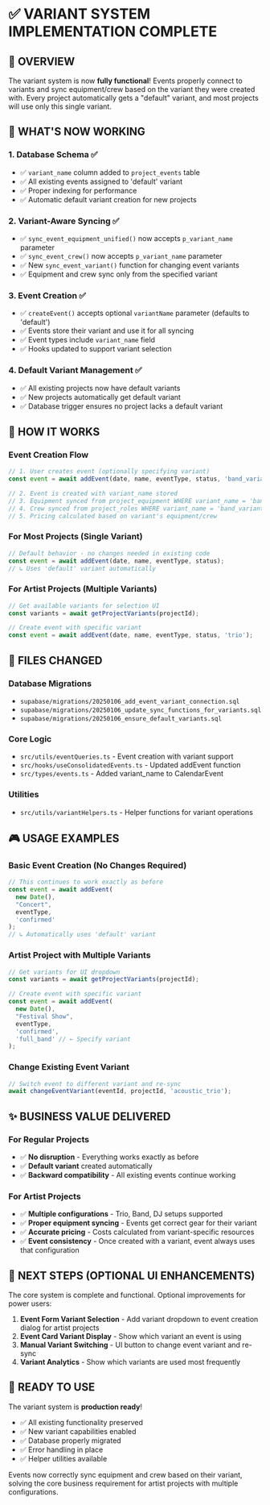 # ✅ VARIANT SYSTEM IMPLEMENTATION COMPLETE

## **🎯 OVERVIEW**

The variant system is now **fully functional**! Events properly connect to variants and sync equipment/crew based on the variant they were created with. Every project automatically gets a "default" variant, and most projects will use only this single variant.

## **🚀 WHAT'S NOW WORKING**

### **1. Database Schema ✅**
- ✅ `variant_name` column added to `project_events` table
- ✅ All existing events assigned to 'default' variant
- ✅ Proper indexing for performance
- ✅ Automatic default variant creation for new projects

### **2. Variant-Aware Syncing ✅**
- ✅ `sync_event_equipment_unified()` now accepts `p_variant_name` parameter
- ✅ `sync_event_crew()` now accepts `p_variant_name` parameter  
- ✅ New `sync_event_variant()` function for changing event variants
- ✅ Equipment and crew sync only from the specified variant

### **3. Event Creation ✅**
- ✅ `createEvent()` accepts optional `variantName` parameter (defaults to 'default')
- ✅ Events store their variant and use it for all syncing
- ✅ Event types include `variant_name` field
- ✅ Hooks updated to support variant selection

### **4. Default Variant Management ✅**
- ✅ All existing projects now have default variants
- ✅ New projects automatically get default variant
- ✅ Database trigger ensures no project lacks a default variant

## **🔧 HOW IT WORKS**

### **Event Creation Flow**
```typescript
// 1. User creates event (optionally specifying variant)
const event = await addEvent(date, name, eventType, status, 'band_variant');

// 2. Event is created with variant_name stored
// 3. Equipment synced from project_equipment WHERE variant_name = 'band_variant'  
// 4. Crew synced from project_roles WHERE variant_name = 'band_variant'
// 5. Pricing calculated based on variant's equipment/crew
```

### **For Most Projects (Single Variant)**
```typescript
// Default behavior - no changes needed in existing code
const event = await addEvent(date, name, eventType, status);
// ↳ Uses 'default' variant automatically
```

### **For Artist Projects (Multiple Variants)**
```typescript
// Get available variants for selection UI
const variants = await getProjectVariants(projectId);

// Create event with specific variant
const event = await addEvent(date, name, eventType, status, 'trio');
```

## **📁 FILES CHANGED**

### **Database Migrations**
- `supabase/migrations/20250106_add_event_variant_connection.sql`
- `supabase/migrations/20250106_update_sync_functions_for_variants.sql` 
- `supabase/migrations/20250106_ensure_default_variants.sql`

### **Core Logic**
- `src/utils/eventQueries.ts` - Event creation with variant support
- `src/hooks/useConsolidatedEvents.ts` - Updated addEvent function
- `src/types/events.ts` - Added variant_name to CalendarEvent

### **Utilities**
- `src/utils/variantHelpers.ts` - Helper functions for variant operations

## **🎮 USAGE EXAMPLES**

### **Basic Event Creation (No Changes Required)**
```typescript
// This continues to work exactly as before
const event = await addEvent(
  new Date(), 
  "Concert", 
  eventType, 
  'confirmed'
); 
// ↳ Automatically uses 'default' variant
```

### **Artist Project with Multiple Variants**
```typescript
// Get variants for UI dropdown
const variants = await getProjectVariants(projectId);

// Create event with specific variant
const event = await addEvent(
  new Date(),
  "Festival Show", 
  eventType,
  'confirmed', 
  'full_band' // ← Specify variant
);
```

### **Change Existing Event Variant**
```typescript
// Switch event to different variant and re-sync
await changeEventVariant(eventId, projectId, 'acoustic_trio');
```

## **✨ BUSINESS VALUE DELIVERED**

### **For Regular Projects**
- ✅ **No disruption** - Everything works exactly as before
- ✅ **Default variant** created automatically
- ✅ **Backward compatibility** - All existing events continue working

### **For Artist Projects**  
- ✅ **Multiple configurations** - Trio, Band, DJ setups supported
- ✅ **Proper equipment syncing** - Events get correct gear for their variant
- ✅ **Accurate pricing** - Costs calculated from variant-specific resources
- ✅ **Event consistency** - Once created with a variant, event always uses that configuration

## **🔮 NEXT STEPS (OPTIONAL UI ENHANCEMENTS)**

The core system is complete and functional. Optional improvements for power users:

1. **Event Form Variant Selection** - Add variant dropdown to event creation dialog for artist projects
2. **Event Card Variant Display** - Show which variant an event is using
3. **Manual Variant Switching** - UI button to change event variant and re-sync
4. **Variant Analytics** - Show which variants are used most frequently

## **🎉 READY TO USE**

The variant system is **production ready**! 

- ✅ All existing functionality preserved
- ✅ New variant capabilities enabled  
- ✅ Database properly migrated
- ✅ Error handling in place
- ✅ Helper utilities available

Events now correctly sync equipment and crew based on their variant, solving the core business requirement for artist projects with multiple configurations.